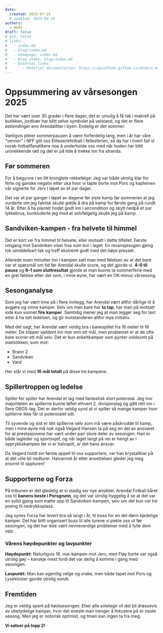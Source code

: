 ```yaml
---
date:
  created: 2025-07-25
  # updated: 2025-04-16
authors:
  - mads
draft: false
# pin: false
# links:
#   - index.md
#   - blog/index.md
#   - Homepage: index.md
#   - Blog index: blog/index.md
#   - External links:
#       - Material documentation: https://squidfunk.github.io/mkdocs-material
---
```


# Oppsummering av vårsesongen 2025

Det har vært over 30 grader i flere dager, det er umulig å få tak i makrell på butikken, jordbær har blitt selve symbolet på velstand, og det er flere østlendinger enn Arendalitter i byen. Endelig er det sommer.

Vanligvis pleier sommerpausen å være forferdelig lang, men i år har våre "venner" i NFF gitt oss Eliteseriefotball i fellesferien, så da har i hvert fall vi norsk-fotballfanatikere noe å underholde oss med når huden har blitt urovekkende rød og det er på tide å trekke inn fra stranda.

## Før sommeren

For å begynne i en litt kronglete rekkefølge: Jeg var både utrolig klar for ferie og ganske negativ etter uka hvor vi tapte borte mot Pors og kapteinen vår signerte for Jerv i løpet av et par dager.

Det var et par ganger i løpet av dagene før siste kamp før sommeren at jeg vurderte om jeg faktisk skulle gidde å dra på kamp for første gang på rundt 14 år. Etter å ha plantet hodet godt inn i aircondition og skylt nedpå et par lykkebrus, konkluderte jeg med at selvfølgelig skulle jeg på kamp.

## Sandviken-kampen - fra helvete til himmel

Det er kort vei fra himmel til helvete, eller motsatt i dette tilfellet. Første omgang mot Sandviken viser hva som bor i laget. En revansjesugen gjeng tok umiddelbart tak og traff ekstremt godt med det høye presset.

Allerede noen minutter inn i kampen satt man med følelsen av at det bare var et spørsmål om tid før Arendal skulle score, og det gjorde vi. **4–0 til pause** og **6–1 som sluttresultat** gjorde at man kunne ta sommerferie med en grei følelse etter det som, i mine øyne, har vært en OK-minus vårsesong.

## Sesonganalyse

Som jeg har vært inne på i flere innlegg, har Arendal vært altfor dårlige til å avgjøre og vinne kamper. Selv om man bare har **to tap**, har man på motsatt side kun vunnet **fire kamper**. Samtidig mener jeg at man legger seg for lavt etter å ha tatt ledelsen, og gir motstanderen altfor mye initiativ.

Med det sagt, har Arendal vært veldig bra i banespillet fra 16 meter til 16 meter. De slipper sjeldent inn mer enn ett mål, men problemet er at de ofte bare scorer ett mål selv. Det er kun enkeltkamper som pynter voldsomt på statistikken, som mot:

- Brann 2
- Sandviken
- Vard

Her står vi med **16 mål totalt** på disse tre kampene.

## Spillertroppen og ledelse

Spiller for spiller har Arendal et lag med fantastisk stort potensial. Jeg tror majoriteten av spillerne kunne løftet ethvert 2. divisjonslag og gått rett inn i flere OBOS-lag. Det er derfor veldig synd at vi spiller så mange kamper hvor spillerne ikke får ut potensialet sitt.

Til syvende og sist er det spillerne selv som må være påskrudde til kamp, men i mine øyne må nok også Vegard Hansen ta på seg en del av ansvaret for at prestasjonene har vært under pari store deler av sesongen. Han er både lagleder og sportssjef, og når laget langt på vei er hengt av i opprykkskampen før vi er halvspilt, er det hans ansvar.

Da Vegard holdt sin første appell til oss supportere, var han krystallklar på at det ville bli nedturer. Halvannet år etter ansettelsen gleder jeg meg enormt til oppturen!

## Supporterne og Forza

På tribunen er det gledelig at vi stadig ser nye ansikter. Arendal Fotball kåret oss til **banens beste i Porsgrunn**, og det var utrolig hyggelig å se at det var en solid gjeng som møtte opp til Sandviken-kampen, selv om det kun var tre poeng til nedrykksplass.

Jeg synes Forza har levert bra så langt i år, til tross for en del dønn kjedelige kamper. Det har blitt organisert buss til alle turene vi pekte oss ut før sesongen, og det har ikke vært nevneverdige problemer med å fylle dem opp.

### Vårens høydepunkter og lavpunkter

**Høydepunkt:** Naturligvis 16. mai-kampen mot Jerv, men Fløy borte var også utrolig gøy – kanskje mest fordi det var deilig å komme i gang med sesongen.

**Lavpunkt:** Man kan egentlig velge og vrake, men både tapet mot Pors og Lysekloster gjorde utrolig vondt.

## Fremtiden

Jeg er veldig spent på høstsesongen. Etter alle soletegn vil det bli drøssevis av ubetydelige kamper, hvor det eneste man trenger å fokusere på er neste sesong. Men jeg er notorisk optimist, og troen kan ingen ta fra meg.

**Vi satser på topp 2!**
